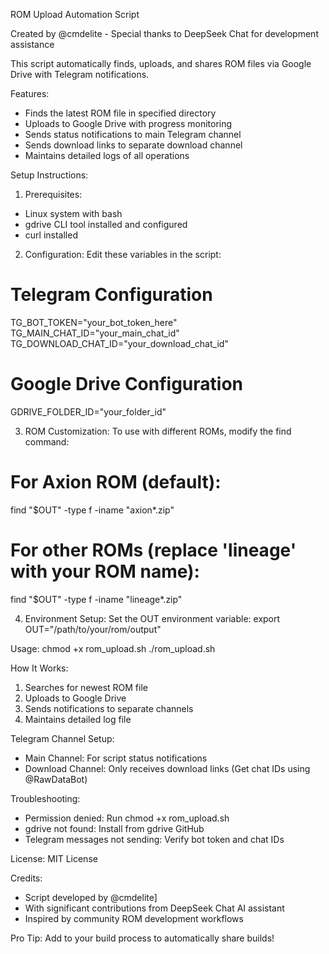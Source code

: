 ROM Upload Automation Script

Created by @cmdelite - Special thanks to DeepSeek Chat for development assistance

This script automatically finds, uploads, and shares ROM files via Google Drive with Telegram notifications.

Features:
- Finds the latest ROM file in specified directory
- Uploads to Google Drive with progress monitoring
- Sends status notifications to main Telegram channel
- Sends download links to separate download channel
- Maintains detailed logs of all operations

Setup Instructions:

1. Prerequisites:
- Linux system with bash
- gdrive CLI tool installed and configured
- curl installed

2. Configuration:
Edit these variables in the script:

# Telegram Configuration
TG_BOT_TOKEN="your_bot_token_here"
TG_MAIN_CHAT_ID="your_main_chat_id" 
TG_DOWNLOAD_CHAT_ID="your_download_chat_id"

# Google Drive Configuration
GDRIVE_FOLDER_ID="your_folder_id"

3. ROM Customization:
To use with different ROMs, modify the find command:

# For Axion ROM (default):
find "$OUT" -type f -iname "axion*.zip"

# For other ROMs (replace 'lineage' with your ROM name):
find "$OUT" -type f -iname "lineage*.zip"

4. Environment Setup:
Set the OUT environment variable:
export OUT="/path/to/your/rom/output"

Usage:
chmod +x rom_upload.sh
./rom_upload.sh

How It Works:
1. Searches for newest ROM file
2. Uploads to Google Drive
3. Sends notifications to separate channels
4. Maintains detailed log file

Telegram Channel Setup:
- Main Channel: For script status notifications
- Download Channel: Only receives download links
(Get chat IDs using @RawDataBot)

Troubleshooting:
- Permission denied: Run chmod +x rom_upload.sh
- gdrive not found: Install from gdrive GitHub
- Telegram messages not sending: Verify bot token and chat IDs

License: MIT License

Credits:
- Script developed by @cmdelite]
- With significant contributions from DeepSeek Chat AI assistant
- Inspired by community ROM development workflows

Pro Tip: Add to your build process to automatically share builds!
